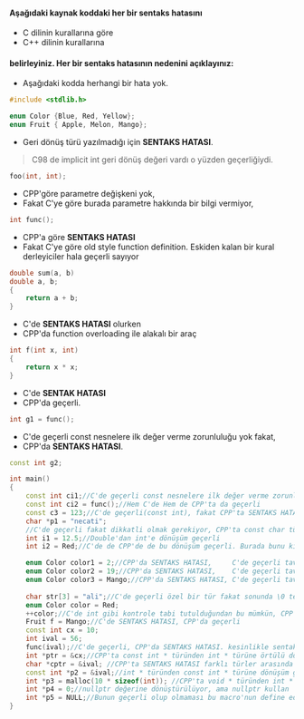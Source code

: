 #### Aşağıdaki kaynak koddaki her bir sentaks hatasını

+ C dilinin kurallarına göre
+ C++ dilinin kurallarına 

#### belirleyiniz. Her bir sentaks hatasının nedenini açıklayınız:


- Aşağıdaki  kodda herhangi bir hata yok.
~~~cpp
#include <stdlib.h>

enum Color {Blue, Red, Yellow};
enum Fruit { Apple, Melon, Mango};
~~~

- Geri dönüş türü yazılmadığı için **SENTAKS HATASI**.
> C98 de implicit int geri dönüş değeri vardı o yüzden geçerliğiydi.
~~~cpp
foo(int, int);  
~~~
- CPP'göre parametre değişkeni yok,
- Fakat C'ye göre burada parametre hakkında bir bilgi vermiyor,
~~~cpp
int func();
~~~

- CPP'a göre **SENTAKS HATASI**
- Fakat C'ye göre old style function definition. Eskiden kalan bir kural derleyiciler hala geçerli sayıyor
~~~cpp
double sum(a, b)
double a, b;
{
	return a + b;
} 
~~~
- C'de **SENTAKS HATASI** olurken
- CPP'da function overloading ile alakalı bir araç 
~~~cpp
int f(int x, int)
{
	return x * x;
}
~~~
- C'de **SENTAK HATASI** 
- CPP'da geçerli.
~~~cpp
int g1 = func();
~~~ 

- C'de geçerli const nesnelere ilk değer verme zorunluluğu yok fakat,
- CPP'da **SENTAKS HATASI**.
~~~cpp
const int g2;
~~~

```cpp
int main()
{
	const int ci1;//C'de geçerli const nesnelere ilk değer verme zorunluluğu yok(tavsiye edilmiyor) fakat, CPP'da SENTAKS HATASI. 
	const int ci2 = func();//Hem C'de Hem de CPP'ta da geçerli
	const c3 = 123;//C'de geçerli(const int), fakat CPP'ta SENTAKS HATASI
	char *p1 = "necati";
	//C'de geçerli fakat dikkatli olmak gerekiyor, CPP'ta const char türünden const char * türüne otomatik dönüşüm olmadığı için SENTAKS HATASI.
	int i1 = 12.5;//Double'dan int'e dönüşüm geçerli 
	int i2 = Red;//C'de de CPP'de de bu dönüşüm geçerli. Burada bunu kısıtlamak için enum class eklendi.

	enum Color color1 = 2;//CPP'da SENTAKS HATASI, 	   C'de geçerli tavsiye edilmiyor!!
	enum Color color2 = 19;//CPP'da SENTAKS HATASI,    C'de geçerli tavsiye edilmiyor!!
	enum Color color3 = Mango;//CPP'da SENTAKS HATASI, C'de geçerli tavsiye edilmiyor!!
  
	char str[3] = "ali";//C'de geçerli özel bir tür fakat sonunda \0 terminator olmayacak. CPP'da SENTAKS HATASI.
	enum Color color = Red;
	++color;//C'de int gibi kontrole tabi tutulduğundan bu mümkün, CPP'ta SENTAKS HATASI, bu özel bir operator fonksiyonu ile yapılması gerekiyor.
	Fruit f = Mango;//C'de SENTAKS HATASI, CPP'da geçerli
	const int cx = 10;
	int ival = 56;
	func(ival);//C'de geçerli, CPP'da SENTAKS HATASI. kesinlikle sentaks hatası
	int *ptr = &cx;//CPP'ta const int * türünden int * türüne örtülü dönüşüm yok SENTAKS HATASI
	char *cptr = &ival; //CPP'ta SENTAKS HATASI farklı türler arasında bir dönüşüm yok.
	const int *p2 = &ival;//int * türünden const int * türüne dönüşüm geçerli
	int *p3 = malloc(10 * sizeof(int)); //CPP'ta void * türünden int * türüne örtülü dönüşüm yok SENTAKS HATASI
	int *p4 = 0;//nullptr değerine dönüştürülüyor, ama nullptr kullan
	int *p5 = NULL;//Bunun geçerli olup olmaması bu macro'nun define edilip edilmediğine bağlı olarak değişiyor
}
```
<!---[ödevin cevabı](https://www.youtube.com/watch?v=pEAOVqTTGOQ)---!>

